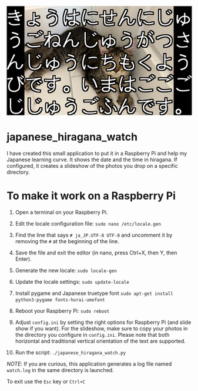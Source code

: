 ![Screenshot 1](images/Screenshot1.png)

# japanese_hiragana_watch

I have created this small application to put it in a Raspberry Pi and help my Japanese learning curve. It shows the date and the time in hiragana.
If configured, it creates a slideshow of the photos you drop on a specific directory.

# To make it work on a Raspberry Pi

1. Open a terminal on your Raspberry Pi.

2. Edit the locale configuration file:
```sudo nano /etc/locale.gen```

3. Find the line that says `# ja_JP.UTF-8 UTF-8` and uncomment it by removing the `#` at the beginning of the line.

4. Save the file and exit the editor (in nano, press Ctrl+X, then Y, then Enter).

5. Generate the new locale:
```sudo locale-gen```

6. Update the locale settings:
```sudo update-locale```

7. Install pygame and Japanese truetype font
```sudo apt-get install python3-pygame fonts-horai-umefont ```

8. Reboot your Raspberry Pi:
```sudo reboot```

9. Adjust `config.ini` by setting the right options for Raspberry Pi (and slide show if you want). For the slideshow, make sure to copy your photos in the directory you configure in `config.ini`. Please note that both horizontal and traditional vertical orientation of the text are supported.

10. Run the script:
```./japanese_hiragana_watch.py```

*NOTE*: If you are curious, this application generates a log file named `watch.log` in the same directory is launched.

To exit use the `Esc` key or `Ctrl+C`

